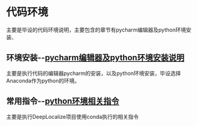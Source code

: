 # 代码环境

主要是毕设的代码环境说明，主要包含的章节有pycharm编辑器及python环境安装、

## 环境安装--[pycharm编辑器及python环境安装说明](/graduationDesign/codeEnvironment/pycharm及python.html "安装步骤")
主要是执行代码的编辑器pycharm的安装，以及python环境安装，毕设选择Anaconda作为python的环境。

## 常用指令--[python环境相关指令](/graduationDesign/codeEnvironment/常用指令.html "指令集合")
主要是执行DeepLocalize项目使用conda执行的相关指令

<Test></Test>